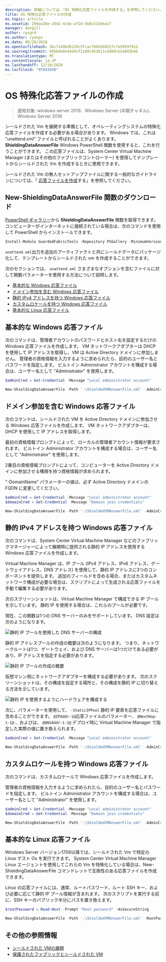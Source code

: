 ```yaml
---
description: 詳細については、「OS 特殊化応答ファイルを作成する」を参照してください。
title: OS 特殊化応答ファイルの作成
ms.topic: article
ms.assetid: 299aa38e-28d2-4cbe-af16-5b8c533eba1f
manager: dongill
author: rpsqrd
ms.author: ryanpu
ms.date: 08/29/2018
ms.openlocfilehash: 3bc7149bd8129c5fcac7d683b8327cfa5959791b
ms.sourcegitcommit: 65b6de6b44d41f1180c45db11cdd60cb2a093b46
ms.translationtype: MT
ms.contentlocale: ja-JP
ms.lasthandoff: 12/10/2020
ms.locfileid: "97043930"
---
```

# <a name="create-os-specialization-answer-file"></a>OS 特殊化応答ファイルの作成

>適用対象: windows server 2019、Windows Server (半期チャネル)、Windows Server 2016

シールドされた Vm を展開する準備として、オペレーティングシステムの特殊化応答ファイルを作成する必要がある場合があります。 Windows では、これは "unattend.xml" ファイルと呼ばれることがよくあります。 **ShieldingDataAnswerFile** Windows PowerShell 関数を使用すると、これを行うことができます。 この応答ファイルは、System Center Virtual Machine Manager (またはその他のファブリックコントローラー) を使用してテンプレートからシールドされた Vm を作成するときに使用できます。

シールドされた Vm の無人セットアップファイルに関する一般的なガイドラインについては、「 [応答ファイルを作成](guarded-fabric-tenant-creates-shielding-data.md#create-an-answer-file)する」を参照してください。

## <a name="downloading-the-new-shieldingdataanswerfile-function"></a>New-ShieldingDataAnswerFile 関数のダウンロード

[PowerShell ギャラリー](https://aka.ms/gftools)から **ShieldingDataAnswerFile** 関数を取得できます。 コンピューターがインターネットに接続されている場合は、次のコマンドを使用して PowerShell からインストールできます。

```powershell
Install-Module GuardedFabricTools -Repository PSGallery -MinimumVersion 1.0.0
```

`unattend.xml`出力を追加のアーティファクトと共にシールドデータにパッケージ化して、テンプレートからシールドされた vm を作成することができます。

次のセクションでは、 `unattend.xml` さまざまなオプションを含むファイルに対して関数パラメーターを使用する方法について説明します。

- [基本的な Windows 応答ファイル](#basic-windows-answer-file)
- [ドメイン参加を含む Windows 応答ファイル](#windows-answer-file-with-domain-join)
- [静的 IPv4 アドレスを持つ Windows 応答ファイル](#windows-answer-file-with-static-ipv4-addresses)
- [カスタムロケールを持つ Windows 応答ファイル](#windows-answer-file-with-a-custom-locale)
- [基本的な Linux 応答ファイル](#basic-linux-answer-file)

## <a name="basic-windows-answer-file"></a>基本的な Windows 応答ファイル

次のコマンドは、管理者アカウントのパスワードとホスト名を設定するだけの Windows 応答ファイルを作成します。
VM ネットワークアダプターは DHCP を使用して IP アドレスを取得し、VM は Active Directory ドメインに参加しません。
管理者の資格情報を入力するように求められたら、目的のユーザー名とパスワードを指定します。
ビルトイン Administrator アカウントを構成する場合は、ユーザー名として "Administrator" を使用します。

```powershell
$adminCred = Get-Credential -Message "Local administrator account"

New-ShieldingDataAnswerFile -Path '.\ShieldedVMAnswerFile.xml' -AdminCredentials $adminCred
```

## <a name="windows-answer-file-with-domain-join"></a>ドメイン参加を含む Windows 応答ファイル

次のコマンドは、シールドされた VM を Active Directory ドメインに参加させる Windows 応答ファイルを作成します。
VM ネットワークアダプターは、DHCP を使用して IP アドレスを取得します。

最初の資格情報プロンプトによって、ローカルの管理者アカウント情報が要求されます。
ビルトイン Administrator アカウントを構成する場合は、ユーザー名として "Administrator" を使用します。

2番目の資格情報プロンプトによって、コンピューターを Active Directory ドメインに参加させる権限を持つ資格情報が求められます。

"-DomainName" パラメーターの値は、必ず Active Directory ドメインの FQDN に変更してください。

```powershell
$adminCred = Get-Credential -Message "Local administrator account"
$domainCred = Get-Credential -Message "Domain join credentials"

New-ShieldingDataAnswerFile -Path '.\ShieldedVMAnswerFile.xml' -AdminCredentials $adminCred -DomainName 'my.contoso.com' -DomainJoinCredentials $domainCred
```
## <a name="windows-answer-file-with-static-ipv4-addresses"></a>静的 IPv4 アドレスを持つ Windows 応答ファイル

次のコマンドは、System Center Virtual Machine Manager などのファブリックマネージャーによって展開時に提供される静的 IP アドレスを使用する Windows 応答ファイルを作成します。

Virtual Machine Manager は、IP プール (IPv4 アドレス、IPv6 アドレス、ゲートウェイアドレス、DNS アドレス) を使用して、静的 IP アドレスに3つのコンポーネントを提供します。 追加のフィールドを含める場合、またはカスタムネットワーク構成が必要な場合は、スクリプトによって生成される応答ファイルを手動で編集する必要があります。

次のスクリーンショットは、Virtual Machine Manager で構成できる IP プールを示しています。 静的 IP を使用する場合は、これらのプールが必要です。

現在、この関数は1つの DNS サーバーのみをサポートしています。 DNS 設定は次のようになります。

![静的 IP プールを使用した DNS サーバーの構成](../media/Guarded-Fabric-Shielded-VM/guarded-host-unattend-static-ip-address-pool-dns-settings.png)

静的 IP アドレスプールの作成の概要は次のようになります。 つまり、ネットワークルートは1つ、ゲートウェイ、および DNS サーバーは1つだけである必要があり、IP アドレスを指定する必要があります。

![静的 IP プールの作成の概要](../media/Guarded-Fabric-Shielded-VM/guarded-host-unattend-static-ip-address-pool-summary.png)

仮想マシン用にネットワークアダプターを構成する必要があります。 次のスクリーンショットは、その構成を設定する場所と、その構成を静的 IP に切り替える方法を示しています。

![静的 IP を使用するようにハードウェアを構成する](../media/Guarded-Fabric-Shielded-VM/guarded-host-unattend-static-ip-address-pool-network-adapter-settings.png)

次に、パラメーターを使用して、  `-StaticIPPool` 静的 IP 要素を応答ファイルに含めることができます。 `@IPAddr-1@`応答ファイルのパラメーター、 `@NextHop-1-1@` 、およびは、 `@DNSAddr-1-1@` デプロイ時に Virtual Machine Manager で指定した実際の値に置き換えられます。

```powershell
$adminCred = Get-Credential -Message "Local administrator account"

New-ShieldingDataAnswerFile -Path '.\ShieldedVMAnswerFile.xml' -AdminCredentials $adminCred -StaticIPPool IPv4Address
```

## <a name="windows-answer-file-with-a-custom-locale"></a>カスタムロケールを持つ Windows 応答ファイル

次のコマンドは、カスタムロケールで Windows 応答ファイルを作成します。

管理者の資格情報を入力するように求められたら、目的のユーザー名とパスワードを指定します。
ビルトイン Administrator アカウントを構成する場合は、ユーザー名として "Administrator" を使用します。

```powershell
$adminCred = Get-Credential -Message "Local administrator account"
$domainCred = Get-Credential -Message "Domain join credentials"

New-ShieldingDataAnswerFile -Path '.\ShieldedVMAnswerFile.xml' -AdminCredentials $adminCred -Locale es-ES
```

## <a name="basic-linux-answer-file"></a>基本的な Linux 応答ファイル

Windows Server バージョン1709以降では、シールドされた Vm で特定の Linux ゲスト Os を実行できます。
System Center Virtual Machine Manager Linux エージェントを使用してこれらの Vm を特殊化している場合は、New-ShieldingDataAnswerFile コマンドレットで互換性のある応答ファイルを作成できます。

Linux の応答ファイルには、通常、ルートパスワード、ルート SSH キー、および必要に応じて静的 IP プール情報が含まれます。
次のスクリプトを実行する前に、SSH キーのパブリック半分にパスを置き換えます。

```powershell
$rootPassword = Read-Host -Prompt "Root password" -AsSecureString

New-ShieldingDataAnswerFile -Path '.\ShieldedVMAnswerFile.xml' -RootPassword $rootPassword -RootSshKey '~\.ssh\id_rsa.pub'
```

## <a name="additional-references"></a>その他の参照情報

- [シールドされた VMの展開](guarded-fabric-configuration-scenarios-for-shielded-vms-overview.md)
- [保護されたファブリックとシールドされた VM](guarded-fabric-and-shielded-vms-top-node.md)
